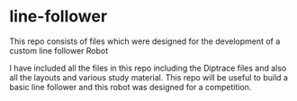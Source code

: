 line-follower
=============

This repo consists of files which were designed for the development of a custom line follower Robot

I have included all the files in this repo including the Diptrace files and also all the layouts and various study material.
This repo will be useful to build a basic line follower and this robot was designed for a competition.
